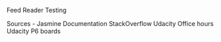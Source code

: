 
Feed Reader Testing

Sources - Jasmine Documentation
StackOverflow
Udacity Office hours
Udacity P6 boards
